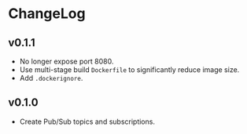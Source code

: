 # ChangeLog

## v0.1.1

- No longer expose port 8080.
- Use multi-stage build `Dockerfile` to significantly reduce image size.
- Add `.dockerignore`.

## v0.1.0

- Create Pub/Sub topics and subscriptions.